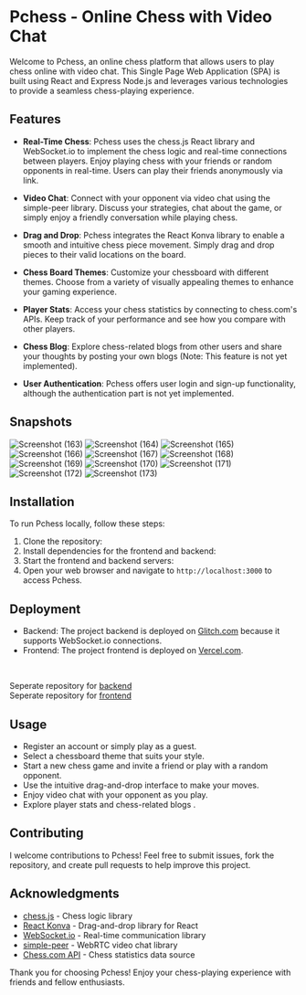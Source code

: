 # Pchess - Online Chess with Video Chat

Welcome to Pchess, an online chess platform that allows users to play chess online with video chat. This Single Page Web Application (SPA) is built using React and Express Node.js and leverages various technologies to provide a seamless chess-playing experience.


## Features

- **Real-Time Chess**: Pchess uses the chess.js React library and WebSocket.io to implement the chess logic and real-time connections between players. Enjoy playing chess with your friends or random opponents in real-time. Users can play their friends anonymously via link.

- **Video Chat**: Connect with your opponent via video chat using the simple-peer library. Discuss your strategies, chat about the game, or simply enjoy a friendly conversation while playing chess.

- **Drag and Drop**: Pchess integrates the React Konva library to enable a smooth and intuitive chess piece movement. Simply drag and drop pieces to their valid locations on the board.

- **Chess Board Themes**: Customize your chessboard with different themes. Choose from a variety of visually appealing themes to enhance your gaming experience.

- **Player Stats**: Access your chess statistics by connecting to chess.com's APIs. Keep track of your performance and see how you compare with other players.

- **Chess Blog**: Explore chess-related blogs from other users and share your thoughts by posting your own blogs (Note: This feature is not yet implemented).

- **User Authentication**: Pchess offers user login and sign-up functionality, although the authentication part is not yet implemented.

## Snapshots
![Screenshot (163)](https://github.com/PureshwarGonekar/PChess/assets/88015818/659abcd5-26bf-4bc9-b1a2-69d798d3855f)
![Screenshot (164)](https://github.com/PureshwarGonekar/PChess/assets/88015818/a6a9e7a3-f6a3-40cf-ab65-4f301b3ff0e6)
![Screenshot (165)](https://github.com/PureshwarGonekar/PChess/assets/88015818/a39349e6-ec71-4aa5-9995-ba2d24eec0dc)
![Screenshot (166)](https://github.com/PureshwarGonekar/PChess/assets/88015818/e85dd5d0-efc0-4b23-a161-1d358cd05432)
![Screenshot (167)](https://github.com/PureshwarGonekar/PChess/assets/88015818/e16afe78-56d4-447d-9762-9c46bfd0c8aa)
![Screenshot (168)](https://github.com/PureshwarGonekar/PChess/assets/88015818/13da9441-4419-4d11-be23-54fda4a09fe6)
![Screenshot (169)](https://github.com/PureshwarGonekar/PChess/assets/88015818/54ea1e43-70c4-4d0a-9433-5d1d6120e5d0)
![Screenshot (170)](https://github.com/PureshwarGonekar/PChess/assets/88015818/9ca5c5be-e7f0-4c44-815b-2309c5ae99f4)
![Screenshot (171)](https://github.com/PureshwarGonekar/PChess/assets/88015818/422bc877-880e-4678-847b-085d7d44ef26)
![Screenshot (172)](https://github.com/PureshwarGonekar/PChess/assets/88015818/ec3d0f05-2129-4a4e-8a5e-02002a79cbc3)
![Screenshot (173)](https://github.com/PureshwarGonekar/PChess/assets/88015818/8b80db4d-60af-4da2-aefa-42f514d81f1e)


## Installation

To run Pchess locally, follow these steps:

1. Clone the repository:
2. Install dependencies for the frontend and backend:
3. Start the frontend and backend servers:
4. Open your web browser and navigate to `http://localhost:3000` to access Pchess.

## Deployment

- Backend: The project backend is deployed on [Glitch.com](https://glitch.com/) because it supports WebSocket.io connections.
- Frontend: The project frontend is deployed on [Vercel.com](https://vercel.com/).
<br />

Seperate repository for [backend](https://github.com/PureshwarGonekar/pchess_backend)
<br />
Seperate repository for [frontend](https://github.com/PureshwarGonekar/pchess_frontend)

## Usage

- Register an account or simply play as a guest.
- Select a chessboard theme that suits your style.
- Start a new chess game and invite a friend or play with a random opponent.
- Use the intuitive drag-and-drop interface to make your moves.
- Enjoy video chat with your opponent as you play.
- Explore player stats and chess-related blogs .

## Contributing

I welcome contributions to Pchess! Feel free to submit issues, fork the repository, and create pull requests to help improve this project.



## Acknowledgments

- [chess.js](https://github.com/jhlywa/chess.js) - Chess logic library
- [React Konva](https://konvajs.org/) - Drag-and-drop library for React
- [WebSocket.io](https://socket.io/) - Real-time communication library
- [simple-peer](https://github.com/feross/simple-peer) - WebRTC video chat library
- [Chess.com API](https://www.chess.com/news/view/published-data-api) - Chess statistics data source

Thank you for choosing Pchess! Enjoy your chess-playing experience with friends and fellow enthusiasts.
